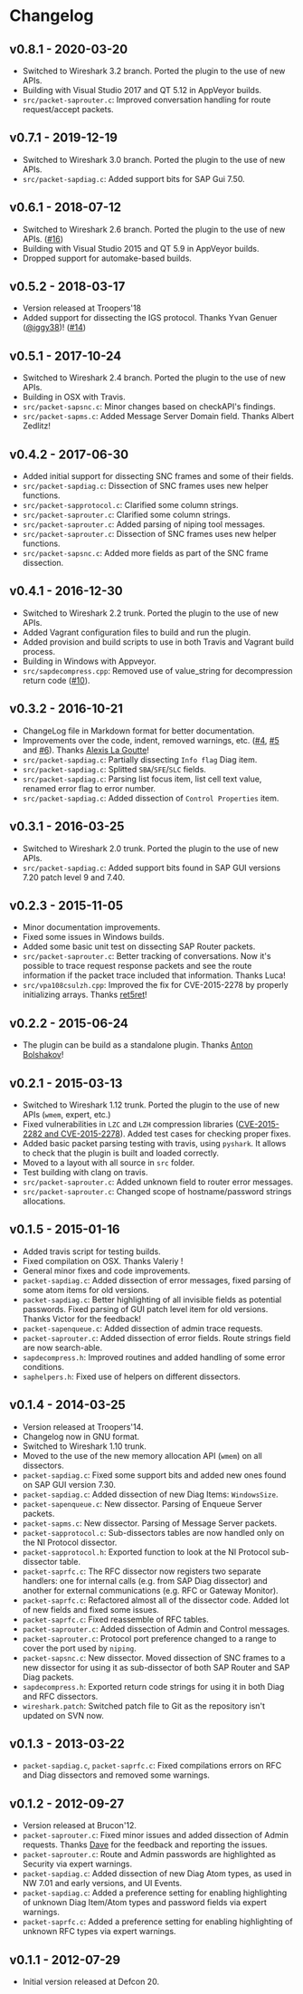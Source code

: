 Changelog
=========

v0.8.1 - 2020-03-20
-------------------

- Switched to Wireshark 3.2 branch. Ported the plugin to the use of new APIs.
- Building with Visual Studio 2017 and QT 5.12 in AppVeyor builds.
- `src/packet-saprouter.c`: Improved conversation handling for route request/accept packets.


v0.7.1 - 2019-12-19
-------------------

- Switched to Wireshark 3.0 branch. Ported the plugin to the use of new APIs.
- `src/packet-sapdiag.c`: Added support bits for SAP Gui 7.50.


v0.6.1 - 2018-07-12
-------------------

- Switched to Wireshark 2.6 branch. Ported the plugin to the use of new APIs. ([\#16](https://github.com/SecureAuthCorp/SAP-Dissection-plug-in-for-Wireshark/issues/16))
- Building with Visual Studio 2015 and QT 5.9 in AppVeyor builds.
- Dropped support for automake-based builds.


v0.5.2 - 2018-03-17
-------------------

- Version released at Troopers'18
- Added support for dissecting the IGS protocol. Thanks Yvan Genuer ([@iggy38](https://github.com/iggy38))! ([\#14](https://github.com/SecureAuthCorp/SAP-Dissection-plug-in-for-Wireshark/issues/14))


v0.5.1 - 2017-10-24
-------------------

- Switched to Wireshark 2.4 branch. Ported the plugin to the use of new APIs.
- Building in OSX with Travis.
- `src/packet-sapsnc.c`: Minor changes based on checkAPI's findings.
- `src/packet-sapms.c`: Added Message Server Domain field. Thanks Albert Zedlitz!


v0.4.2 - 2017-06-30
-------------------
- Added initial support for dissecting SNC frames and some of their fields.
- `src/packet-sapdiag.c`: Dissection of SNC frames uses new helper functions.
- `src/packet-sapprotocol.c`: Clarified some column strings.
- `src/packet-saprouter.c`: Clarified some column strings.
- `src/packet-saprouter.c`: Added parsing of niping tool messages.
- `src/packet-saprouter.c`: Dissection of SNC frames uses new helper functions.
- `src/packet-sapsnc.c`: Added more fields as part of the SNC frame dissection.


v0.4.1 - 2016-12-30
-------------------

- Switched to Wireshark 2.2 trunk. Ported the plugin to the use of new APIs.
- Added Vagrant configuration files to build and run the plugin.
- Added provision and build scripts to use in both Travis and Vagrant build
  process.
- Building in Windows with Appveyor.
- `src/sapdecompress.cpp`: Removed use of value_string for decompression return code ([\#10](https://github.com/SecureAuthCorp/SAP-Dissection-plug-in-for-Wireshark/issues/10)).


v0.3.2 - 2016-10-21
-------------------

- ChangeLog file in Markdown format for better documentation.
- Improvements over the code, indent, removed warnings, etc. ([\#4](https://github.com/SecureAuthCorp/SAP-Dissection-plug-in-for-Wireshark/pull/4), [\#5](https://github.com/SecureAuthCorp/SAP-Dissection-plug-in-for-Wireshark/pull/5) and [\#6](https://github.com/SecureAuthCorp/SAP-Dissection-plug-in-for-Wireshark/pull/4)).
  Thanks [Alexis La Goutte](https://github.com/alagoutte)!
- `src/packet-sapdiag.c`: Partially dissecting `Info flag` Diag item.
- `src/packet-sapdiag.c`: Splitted `SBA`/`SFE`/`SLC` fields.
- `src/packet-sapdiag.c`: Parsing list focus item, list cell text value, renamed error flag to error number.
- `src/packet-sapdiag.c`: Added dissection of `Control Properties` item.


v0.3.1 - 2016-03-25
-------------------

- Switched to Wireshark 2.0 trunk. Ported the plugin to the use of new APIs.
- `src/packet-sapdiag.c`: Added support bits found in SAP GUI versions 7.20 patch level 9 and 7.40.


v0.2.3 - 2015-11-05
-------------------

- Minor documentation improvements.
- Fixed some issues in Windows builds.
- Added some basic unit test on dissecting SAP Router packets.
- `src/packet-saprouter.c`: Better tracking of conversations. Now it's possible to trace request response packets and
  see the route information if the packet trace included that information. Thanks Luca!
- `src/vpa108csulzh.cpp`: Improved the fix for CVE-2015-2278 by properly initializing arrays. Thanks [ret5ret](https://github.com/ret5ret)!


v0.2.2 - 2015-06-24
-------------------

- The plugin can be build as a standalone plugin. Thanks [Anton Bolshakov](https://github.com/blshkv)!


v0.2.1 - 2015-03-13
-------------------

- Switched to Wireshark 1.12 trunk. Ported the plugin to the use of new APIs (`wmem`, expert, etc.)
- Fixed vulnerabilities in `LZC` and `LZH` compression libraries ([CVE-2015-2282 and CVE-2015-2278](https://www.coresecurity.com/advisories/sap-lzc-lzh-compression-multiple-vulnerabilities)).
  Added test cases for checking proper fixes.
- Added basic packet parsing testing with travis, using `pyshark`. It allows to check that the plugin is built and
  loaded correctly.
- Moved to a layout with all source in `src` folder.
- Test building with clang on travis.
- `src/packet-saprouter.c`: Added unknown field to router error	messages.
- `src/packet-saprouter.c`: Changed scope of hostname/password strings allocations.


v0.1.5 - 2015-01-16
-------------------

- Added travis script for testing builds.
- Fixed compilation on OSX. Thanks Valeriy !
- General minor fixes and code improvements.
- `packet-sapdiag.c`: Added dissection of error messages, fixed parsing	of some atom items for old versions.
- `packet-sapdiag.c`: Better highlighting of all invisible fields as potential passwords. Fixed parsing of GUI patch
  level item for old versions. Thanks Victor for the feedback!
- `packet-sapenqueue.c`: Added dissection of admin trace requests.
- `packet-saprouter.c`: Added dissection of error fields. Route strings field are now search-able.
- `sapdecompress.h`: Improved routines and added handling of some error conditions.
- `saphelpers.h`: Fixed use of helpers on different dissectors.


v0.1.4 - 2014-03-25
-------------------

- Version released at Troopers'14.
- Changelog now in GNU format.
- Switched to Wireshark 1.10 trunk.
- Moved to the use of the new memory allocation API (`wmem`) on all dissectors.
- `packet-sapdiag.c`: Fixed some support bits and added new ones found on SAP GUI version 7.30.
- `packet-sapdiag.c`: Added dissection of new Diag Items: `WindowsSize`.
- `packet-sapenqueue.c`: New dissector. Parsing of Enqueue Server packets.
- `packet-sapms.c`: New dissector. Parsing of Message Server packets.
- `packet-sapprotocol.c`: Sub-dissectors tables are now handled only on the NI Protocol dissector.
- `packet-sapprotocol.h`: Exported function to look at the NI Protocol sub-dissector table.
- `packet-saprfc.c`: The RFC dissector now registers two separate handlers: one for internal calls (e.g. from SAP Diag
  dissector) and another for external communications (e.g. RFC or Gateway Monitor).
- `packet-saprfc.c`: Refactored almost all of the dissector code. Added lot of new fields and fixed some issues.
- `packet-saprfc.c`: Fixed reassemble of RFC tables.
- `packet-saprouter.c`: Added dissection of Admin and Control messages.
- `packet-saprouter.c`: Protocol port preference changed to a range to cover the port used by `niping`.
- `packet-sapsnc.c`: New dissector. Moved dissection of SNC frames to a new dissector for using it as sub-dissector of
  both SAP Router and SAP Diag packets.
- `sapdecompress.h`: Exported return code strings for using it in both Diag and RFC dissectors.
- `wireshark.patch`: Switched patch file to Git as the repository isn't updated on SVN now.


v0.1.3 - 2013-03-22
-------------------

- `packet-sapdiag.c`, `packet-saprfc.c`: Fixed compilations errors on RFC and Diag dissectors and removed some warnings.


v0.1.2 - 2012-09-27
-------------------

- Version released at Brucon'12.
- `packet-saprouter.c`: Fixed minor issues and added dissection of Admin requests. Thanks [Dave](https://twitter.com/nmonkee) for the
  feedback and reporting the issues.
- `packet-saprouter.c`: Route and Admin passwords are highlighted as Security via expert warnings.
- `packet-sapdiag.c`: Added dissection of new Diag Atom types, as used in NW 7.01 and early versions, and UI Events.
- `packet-sapdiag.c`: Added a preference setting for enabling highlighting of unknown Diag Item/Atom types and password
  fields via expert warnings.
- `packet-saprfc.c`: Added a preference setting for enabling highlighting of unknown RFC types via expert warnings.


v0.1.1 - 2012-07-29
-------------------

- Initial version released at Defcon 20.
